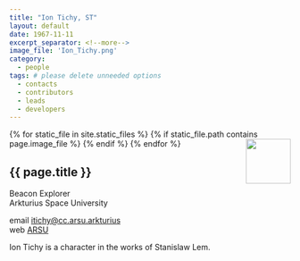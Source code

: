 ```yaml
---
title: "Ion Tichy, ST"
layout: default
date: 1967-11-11
excerpt_separator: <!--more-->
image_file: 'Ion_Tichy.png'
category:
  - people
tags: # please delete unneeded options
  - contacts
  - contributors
  - leads
  - developers
---
```


{% for static_file in site.static_files %}
  {% if static_file.path contains page.image_file %}
<img style="float: right; width: 80px;" src="{{ static_file.path | relative_url}}" />
  {% endif %}
{% endfor %}

## {{ page.title }}

Beacon Explorer  
Arkturius Space University  

email [itichy@cc.arsu.arkturius](mailto:itichy@cc.arkturius)  
web [ARSU](https://sww.arsu.arkturius)  

<!--more-->

Ion Tichy is a character in the works of Stanislaw Lem.





